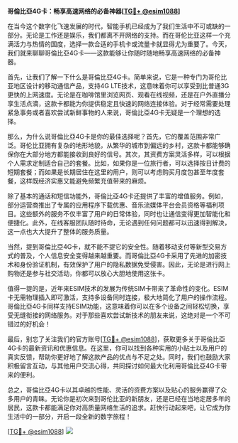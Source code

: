 **哥倫比亞4G卡：畅享高速网络的必备神器[[TG💪+ @esim1088](https://t.me/s/esim1088)]**

在当今这个数字化飞速发展的时代，智能手机已经成为了我们生活中不可或缺的一部分。无论是工作还是娱乐，我们都离不开网络的支持。而在哥伦比亚这样一个充满活力与热情的国度，选择一款合适的手机卡或流量卡就显得尤为重要了。今天，我们就来聊聊哥倫比亞4G卡——这款能够让你随时随地畅享高速网络的必备神器。

首先，让我们了解一下什么是哥倫比亞4G卡。简单来说，它是一种专门为哥伦比亚地区设计的移动通信产品，支持4G LTE技术，这意味着你可以享受到比普通3G更快的上网速度。无论是在咖啡馆里浏览网页、观看在线视频，还是在户外直播分享生活点滴，这款卡都能为你提供稳定且快速的网络连接体验。对于经常需要处理紧急事务或者喜欢尝试新鲜事物的人来说，哥倫比亞4G卡无疑是一个理想的选择。

那么，为什么说哥倫比亞4G卡是你的最佳选择呢？首先，它的覆盖范围非常广泛。哥伦比亚拥有复杂的地形地貌，从繁华的城市到偏远的乡村，这款卡都能够确保你在大部分地方都能接收到良好的信号。其次，其资费方案灵活多样，可以根据个人需求定制适合自己的套餐。比如，如果你是一位旅行者，可以选择按日计费的短期套餐；而如果是长期居住在这里的用户，则可以考虑购买月度包甚至年度套餐，这样既经济实惠又能避免频繁充值带来的麻烦。

除了基本的通话和短信功能外，哥倫比亞4G卡还提供了丰富的增值服务。例如，部分运营商推出了专属的应用程序下载优惠、音乐流媒体平台会员资格等福利项目。这些额外的服务不仅丰富了用户的日常体验，同时也让通信变得更加智能化和便捷化。此外，在线客服团队随时待命，无论遇到任何问题都可以迅速得到解决，这一点也大大提升了整体的服务质量。

当然，提到哥倫比亞4G卡，就不能不提它的安全性。随着移动支付等新型交易方式的普及，个人信息安全变得越来越重要。而哥倫比亞4G卡采用了先进的加密技术和身份验证机制，有效保护了用户的隐私数据免受侵害。因此，无论是进行网上购物还是参与社交活动，你都可以放心大胆地使用这张卡。

值得一提的是，近年来ESIM技术的发展为传统SIM卡带来了革命性的变化。ESIM卡无需物理插入即可激活，支持多设备同时连接，极大地简化了用户的操作流程。哥倫比亞4G卡同样支持ESIM功能，这意味着你可以在多个设备之间轻松切换，享受无缝衔接的网络服务。对于那些喜欢尝试新技术的朋友来说，这绝对是一个不可错过的好机会！

最后，别忘了关注我们的官方账号[[TG💪+ @esim1088](https://t.me/s/esim1088)]，获取更多关于哥倫比亞4G卡的最新资讯和优惠信息。在这里，你可以找到各种实用的小贴士以及用户的真实反馈，帮助你更好地了解这款产品的优点与不足之处。同时，我们也鼓励大家积极留言互动，与其他用户交流心得，共同探讨如何最大化利用哥倫比亞4G卡带来的便利。

总之，哥倫比亞4G卡以其卓越的性能、灵活的资费方案以及贴心的服务赢得了众多用户的青睐。无论你是初次来到哥伦比亚的新朋友，还是已经在当地定居多年的居民，这款卡都能满足你对高质量网络生活的追求。赶快行动起来吧，让它成为你生活中的一部分，开启一段全新的数字旅程！

[[TG💪+ @esim1088](https://t.me/s/esim1088)] ![](https://i.postimg.cc/4NQfJmqS/Snipaste-2025-05-13-00-14-12.png)